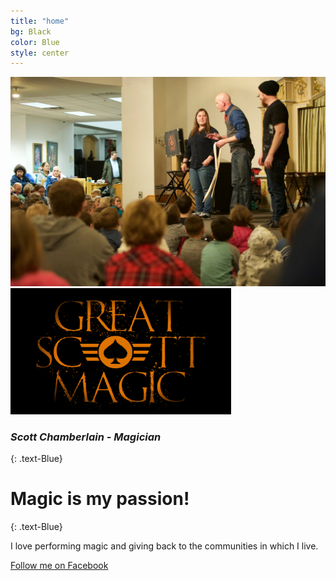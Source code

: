 ```yaml
---
title: "home"
bg: Black
color: Blue
style: center
---
```


<img src="img/Orem Library 2017-18.jpg" alt="Orem Library">
<img src="img/GSM.jpg" alt="Great Scott Magic" width="70%" hight="70%">

<!--<img src="img/GSM.png" alt="Great Scott Magic" width="70%" height="70%">-->


### *Scott Chamberlain - Magician*
{: .text-Blue}

<!--<span class="fa-stack subtlecircle" style="font-size:100px; background:rgba(255,166,0,0.1)">
  <i class="fa fa-circle fa-stack-2x text-white"></i>
  <i class="fa fa-bicycle fa-stack-1x text-orange"></i>
</span>-->

# Magic is my passion!
{: .text-Blue}


I love performing magic and giving back to the communities in which I live.

[Follow me on Facebook](https://www.facebook.com/scottchamberlainmagic)

